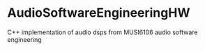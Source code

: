 # AudioSoftwareEngineeringHW
C++ implementation of audio dsps from MUSI6106 audio software engineering
